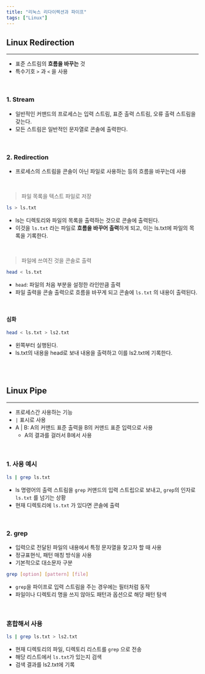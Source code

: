 ```yaml
---
title: "리눅스 리다이렉션과 파이프"
tags: ["Linux"]
---
```






## Linux Redirection

<hr>

- 표준 스트림의 **흐름을 바꾸는** 것
- 특수기호 `>` 과 `<` 을 사용

<br>

### 1. Stream

- 일반적인 커맨드의 프로세스는 입력 스트림, 표준 출력 스트림, 오류 출력 스트림을 갖는다.
- 모든 스트림은 일반적인 문자열로 콘솔에 출력한다.

<br>

### 2. Redirection

- 프로세스의 스트림을 콘솔이 아닌 파일로 사용하는 등의 흐름을 바꾸는데 사용

<br>

> 파일 목록을 텍스트 파일로 저장

```bash
ls > ls.txt
```

- ls는 디렉토리와 파일의 목록을 출력하는 것으로 콘솔에 출력된다.
- 이것을 `ls.txt` 라는 파일로 **흐름을 바꾸어 출력**하게 되고, 이는 ls.txt에 파일의 목록을 기록한다.

<br>

> 파일에 쓰여진 것을 콘솔로 출력

```bash
head < ls.txt
```

- `head`: 파일의 처음 부분을 설정한 라인만큼 출력
- 파일 출력을 콘솔 출력으로 흐름을 바꾸게 되고 콘솔에 `ls.txt` 의  내용이 출력된다.

<br>

#### 심화

```bash
head < ls.txt > ls2.txt
```

- 왼쪽부터 실행된다.
- ls.txt의 내용을 head로 보내 내용을 출력하고 이를 ls2.txt에 기록한다.

<br>

<br>

## Linux Pipe

<hr>

- 프로세스간 사용하는 기능
- `|` 표시로 사용
- A | B: A의 커맨드 표준 출력을 B의 커맨드 표준 입력으로 사용
  - A의 결과를 걸러서 B에서 사용

<br>

### 1. 사용 예시

```bash
ls | grep ls.txt
```

- ls 명령어의 출력 스트림을 `grep` 커맨드의 입력 스트립으로 보내고, `grep`의 인자로 `ls.txt` 를 넘기는 상황
- 현재 디렉토리에 `ls.txt` 가 있다면 콘솔에 출력

<br>

### 2. grep

- 입력으로 전달된 파일의 내용에서 특정 문자열을 찾고자 할 때 사용
- 정규표현식, 패턴 매칭 방식을 사용
- 기본적으로 대소문자 구분

```bash
grep [option] [pattern] [file]
```

- `grep`을 파이프로 입력 스트림을 주는 경우에는 필터처럼 동작
- 파일이나 디렉토리 명을 쓰지 않아도 패턴과 옵션으로 해당 패턴 탐색

<br>

### 혼합해서 사용

```bash
ls | grep ls.txt > ls2.txt
```

- 현재 디렉토리의 파일, 디렉토리 리스트를 `grep` 으로 전송
- 해당 리스트에서 `ls.txt`가 있는지 검색
- 검색 결과를 ls2.txt에 기록


